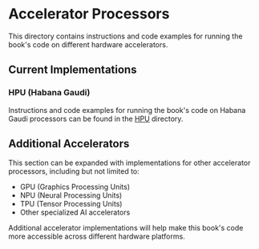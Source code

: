 # Accelerator Processors

This directory contains instructions and code examples for running the book's code on different hardware accelerators.

## Current Implementations

### HPU (Habana Gaudi)
Instructions and code examples for running the book's code on Habana Gaudi processors can be found in the [HPU](./01_habana_processing_unit) directory.

## Additional Accelerators

This section can be expanded with implementations for other accelerator processors, including but not limited to:

- GPU (Graphics Processing Units)
- NPU (Neural Processing Units) 
- TPU (Tensor Processing Units)
- Other specialized AI accelerators

Additional accelerator implementations will help make this book's code more accessible across different hardware platforms.